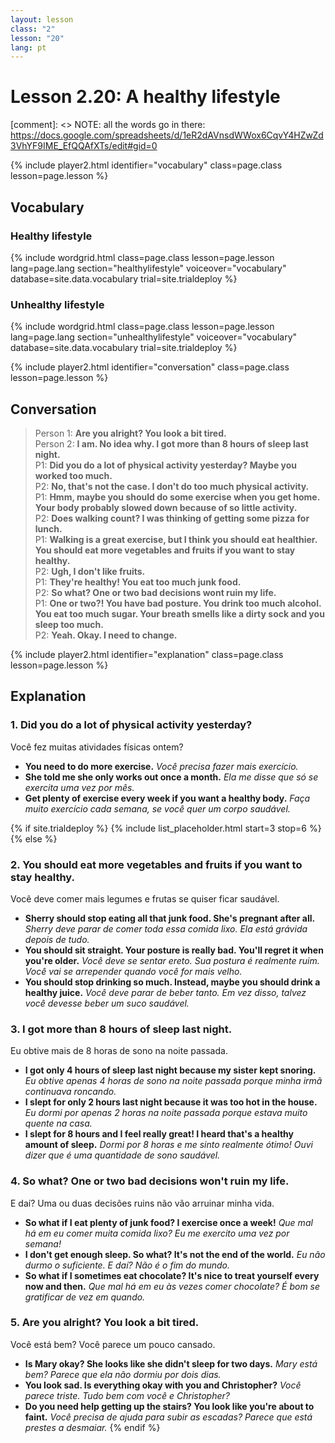 ```yaml
---
layout: lesson
class: "2"
lesson: "20"
lang: pt
---
```



# Lesson 2.20: A healthy lifestyle 

[comment]: <> NOTE: all the words go in there: https://docs.google.com/spreadsheets/d/1eR2dAVnsdWWox6CqvY4HZwZd3VhYF9IME_EfQQAfXTs/edit#gid=0

{% include player2.html identifier="vocabulary" class=page.class lesson=page.lesson %}
## Vocabulary 


### Healthy lifestyle 

{% include wordgrid.html 
		class=page.class 
		lesson=page.lesson 
		lang=page.lang
		section="healthylifestyle"
		voiceover="vocabulary"
		database=site.data.vocabulary 
		trial=site.trialdeploy %}
		


### Unhealthy lifestyle  

{% include wordgrid.html 
		class=page.class 
		lesson=page.lesson 
		lang=page.lang
		section="unhealthylifestyle"
		voiceover="vocabulary"
		database=site.data.vocabulary 
		trial=site.trialdeploy %}


{% include player2.html identifier="conversation" class=page.class lesson=page.lesson %}

## Conversation

> Person 1: **Are you alright? You look a bit tired.**   
> Person 2: **I am. No idea why. I got more than 8 hours of sleep last night.**    
> P1: **Did you do a lot of physical activity yesterday? Maybe you worked too much.**    
> P2: **No, that's not the case. I don't do too much physical activity.**  
> P1: **Hmm, maybe you should do some exercise when you get home. Your body probably slowed down because of so little activity.**  
> P2: **Does walking count? I was thinking of getting some pizza for lunch.**  
> P1: **Walking is a great exercise, but I think you should eat healthier. You should eat more vegetables and fruits if you want to stay healthy.**   
> P2: **Ugh, I don't like fruits.**  
> P1: **They're healthy! You eat too much junk food.**    
> P2: **So what? One or two bad decisions wont ruin my life.**  
> P1: **One or two?! You have bad posture. You drink too much alcohol. You eat too much sugar. Your breath smells like a dirty sock and you sleep too much.**  
> P2: **Yeah. Okay. I need to change.**  


{% include player2.html identifier="explanation" class=page.class lesson=page.lesson %}

## Explanation
### 1. Did you do a lot of physical activity yesterday?
Você fez muitas atividades físicas ontem?

- **You need to do more exercise.** *Você precisa fazer mais exercício.*
- **She told me she only works out once a month.** *Ela me disse que só se exercita uma vez por mês.*
- **Get plenty of exercise every week if you want a healthy body.** *Faça muito exercício cada semana, se você quer um corpo saudável.*

{% if site.trialdeploy %}
  {% include list_placeholder.html start=3 stop=6 %}
  {% else %}



### 2. You should eat more vegetables and fruits if you want to stay healthy. 
Você deve comer mais legumes e frutas se quiser ficar saudável.
 
- **Sherry should stop eating all that junk food. She's pregnant after all.** *Sherry deve parar de comer toda essa comida lixo. Ela está grávida depois de tudo.*
- **You should sit straight. Your posture is really bad. You'll regret it when you're older.** *Você deve se sentar ereto. Sua postura é realmente ruim. Você vai se arrepender quando você for mais velho.*
- **You should stop drinking so much. Instead, maybe you should drink a healthy juice.** *Você deve parar de beber tanto. Em vez disso, talvez você devesse beber um suco saudável.*

### 3. I got more than 8 hours of sleep last night. 
Eu obtive mais de 8 horas de sono na noite passada. 

- **I got only 4 hours of sleep last night because my sister kept snoring.** *Eu obtive apenas 4 horas de sono na noite passada porque minha irmã continuava roncando.* 
- **I slept for only 2 hours last night because it was too hot in the house.** *Eu dormi por apenas 2 horas na noite passada porque estava muito quente na casa.*
- **I slept for 8 hours and I feel really great! I heard that's a healthy amount of sleep.** *Dormi por 8 horas e me sinto realmente ótimo! Ouvi dizer que é uma quantidade de sono saudável.*

### 4. So what? One or two bad decisions won't ruin my life.

E daí? Uma ou duas decisões ruins não vão arruinar minha vida.

- **So what if I eat plenty of junk food? I exercise once a week!** *Que mal há em eu comer muita comida lixo? Eu me exercito uma vez por semana!*
- **I don't get enough sleep. So what? It's not the end of the world.** *Eu não durmo o suficiente. E daí? Não é o fim do mundo.*
- **So what if I sometimes eat chocolate? It's nice to treat yourself every now and then.** *Que mal há em eu às vezes comer chocolate? É bom se gratificar de vez em quando.*

### 5. Are you alright? You look a bit tired.

Você está bem? Você parece um pouco cansado.

- **Is Mary okay? She looks like she didn't sleep for two days.** *Mary está bem? Parece que ela não dormiu por dois dias.*
- **You look sad. Is everything okay with you and Christopher?** *Você parece triste. Tudo bem com você e Christopher?*
- **Do you need help getting up the stairs? You look like you're about to faint.**   *Você precisa de ajuda para subir as escadas? Parece que está prestes a desmaiar.*
  {% endif %}